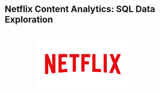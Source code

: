 # Netflix Content Analytics: SQL Data Exploration
<h1 align="center" style="line-height: 0;">
  <img src="https://github.com/Injamam001/sql_project_netflix/blob/main/logo.png" width="300" />
</h1>



